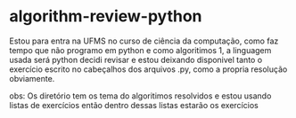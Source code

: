 # algorithm-review-python

Estou para entra na UFMS no curso de ciência da computação, como faz tempo que não programo em python
e como algoritimos 1, a linguagem usada será python decidi revisar e estou deixando disponivel tanto o
exercício escrito no cabeçalhos dos arquivos .py, como a propria resolução obviamente.

obs: Os diretório tem os tema do algoritimos resolvidos e estou usando listas de exercícios então dentro dessas listas estarão os exercícios